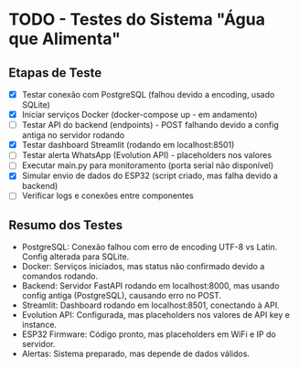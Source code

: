 # TODO - Testes do Sistema "Água que Alimenta"

## Etapas de Teste

- [x] Testar conexão com PostgreSQL (falhou devido a encoding, usado SQLite)
- [x] Iniciar serviços Docker (docker-compose up - em andamento)
- [ ] Testar API do backend (endpoints) - POST falhando devido a config antiga no servidor rodando
- [x] Testar dashboard Streamlit (rodando em localhost:8501)
- [ ] Testar alerta WhatsApp (Evolution API) - placeholders nos valores
- [ ] Executar main.py para monitoramento (porta serial não disponível)
- [x] Simular envio de dados do ESP32 (script criado, mas falha devido a backend)
- [ ] Verificar logs e conexões entre componentes

## Resumo dos Testes

- PostgreSQL: Conexão falhou com erro de encoding UTF-8 vs Latin. Config alterada para SQLite.
- Docker: Serviços iniciados, mas status não confirmado devido a comandos rodando.
- Backend: Servidor FastAPI rodando em localhost:8000, mas usando config antiga (PostgreSQL), causando erro no POST.
- Streamlit: Dashboard rodando em localhost:8501, conectando à API.
- Evolution API: Configurada, mas placeholders nos valores de API key e instance.
- ESP32 Firmware: Código pronto, mas placeholders em WiFi e IP do servidor.
- Alertas: Sistema preparado, mas depende de dados válidos.
